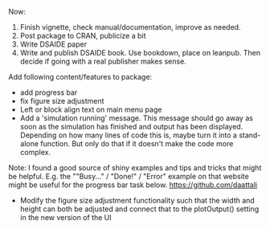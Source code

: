 
Now:
1. Finish vignette, check manual/documentation, improve as needed. 
3. Post package to CRAN, publicize a bit
4. Write DSAIDE paper
5. Write and publish DSAIDE book. Use bookdown, place on leanpub. Then decide if going with a real publisher makes sense.

Add following content/features to package:
* add progress bar
* fix figure size adjustment 
* Left or block align text on main menu page
* Add a 'simulation running' message. This message should go away as soon as the simulation has finished and output has been displayed. Depending on how many lines of code this is, maybe turn it into a stand-alone function. But only do that if it doesn't make the code more complex.

Note: I found a good source of shiny examples and tips and tricks that might be helpful. 
E.g. the ""Busy..." / "Done!" / "Error" example on that website might be useful for the progress bar task below.
https://github.com/daattali

- Modify the figure size adjustment functionality such that the width and height can both be adjusted and connect that to the plotOutput() setting in the new version of the UI   




